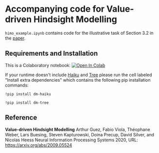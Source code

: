 # Accompanying code for Value-driven Hindsight Modelling

`himo_example.ipynb` contains code for the illustrative task of Section 3.2 in the [paper](https://arxiv.org/abs/2009.05524).

## Requirements and Installation

This is a Colaboratory notebook: [![Open In Colab](https://colab.research.google.com/assets/colab-badge.svg)](https://colab.research.google.com/github/deepmind/deepmind_research/blob/master/himo/himo_example.ipynb)

If your runtime doesn't include [Haiku](https://github.com/deepmind/dm-haiku) and [Tree](https://github.com/deepmind/tree) please run the cell labeled "Install extra dependencies" which contains the following pip installation commands:

```!pip install dm-haiku```

```!pip install dm-tree```


## Reference
**Value-driven Hindsight Modelling** Arthur Guez, Fabio Viola, Théophane Weber, Lars Buesing, Steven Kapturowski, Doina Precup, David Silver, and Nicolas Heess
Neural Information Processing Systems 2020, URL: https://arxiv.org/abs/2009.05524
